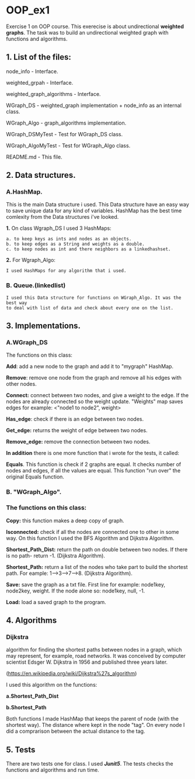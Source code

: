 # OOP_ex1
Exercise 1 on OOP course.
This exerecise is about undirectional **weighted graphs**.
The task was to build an undirectional weighted graph with functions and algorithms.

## 1. List of the files:

node_info - Interface.

weighted_grpah - Interface.

weighted_graph_algorithms - Interface.

WGraph_DS - weighted_graph implementation + node_info as an internal class.

WGraph_Algo - graph_algorithms implementation.

WGraph_DSMyTest - Test for WGraph_DS class. 

WGraph_AlgoMyTest - Test for WGraph_Algo class.

README.md - This file.

## 2. Data structures.

### A.HashMap.

  This is the main Data structure i used. This Data structure have an easy way
  to save unique data for any kind of variables. HashMap has the best time comlexity
  from the Data structures i've looked.
  
  **1.** On class Wgraph_DS I used 3 HashMaps:
  
    a. to keep keys as ints and nodes as an objects.
    b. to keep edges as a String and weights as a double.
    c. to keep nodes as int and there neighbors as a linkedhashset.

  **2.** For Wgraph_Algo:
  
    I used HashMaps for any algorithm that i used.
  
  ### B. Queue.(linkedlist)
  
    I used this Data structure for functions on WGraph_Algo. It was the best way
    to deal with list of data and check about every one on the list.
    

## 3. Implementations.

### A.WGraph_DS

The functions on this class:

**Add**: add a new node to the graph and add it to "mygraph" HashMap.

**Remove**: remove one node from the graph and remove all his edges with other nodes.

**Connect:** connect between two nodes, and give a weight to the edge. If the nodes are already connected so the weight update.
"Weights" map saves edges for example: <"node1 to node2", weight>

**Has_edge**: check if there is an edge between two nodes.

**Get_edge:** returns the weight of edge between two nodes.

**Remove_edge:** remove the connection between two nodes.

**In addition** there is one more function that i wrote for the tests, it called: 

**Equals**.
This function is check if 2 graphs are equal. It checks number of nodes and edges, if all the values are equal.
This function "run over" the original Equals function.

### B. "WGraph_Algo". 

### The functions on this class:

**Copy:** this function makes a deep copy of graph.

**Isconnected:** check if all the nodes are connected one to other in some way. On this function I used the BFS Algorithm and Dijkstra Algorithm.

**Shortest_Path_Dist:** return the path on double between two nodes. If there is no path- return -1. (Dijkstra Algorithm).
 
**Shortest_Path:** return a list of the nodes who take part to build the shortest path. For eample: 1-->3-->7-->8. (Dijkstra Algorithm).

**Save:** save the graph as a txt file. First line for example: node1key, node2key, weight. If the node alone so: node1key, null, -1.  

**Load:** load a saved graph to the program.

## 4. Algorithms

### Dijkstra

algorithm for finding the shortest paths between nodes in a graph, which may represent, for example, road networks.
It was conceived by computer scientist Edsger W. Dijkstra in 1956 and published three years later.

(https://en.wikipedia.org/wiki/Dijkstra%27s_algorithm)

I used this algorithm on the functions: 

**a.Shortest_Path_Dist** 

**b.Shortest_Path**

Both functions I made HashMap that keeps the parent of node (with the shortest way). The distance where kept in 
the node "tag". On every node I did a comprarison between the actual distance to the tag.

## 5. Tests

There are two tests one for class. I used ***Junit5***. 
The tests checks the functions and algorithms and run time.

